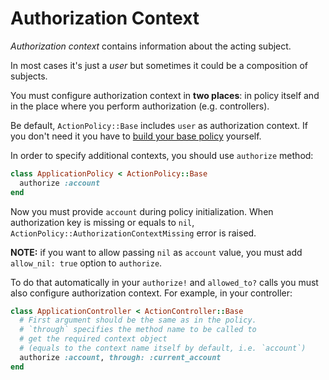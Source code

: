 # Authorization Context

_Authorization context_ contains information about the acting subject.

In most cases it's just a _user_ but sometimes it could be a composition of subjects.

You must configure authorization context in **two places**: in policy itself and in the place where you perform authorization (e.g. controllers).

Be default, `ActionPolicy::Base` includes `user` as authorization context. If you don't need it you have to [build your base policy](custom_policy.md) yourself.

In order to specify additional contexts, you should use `authorize` method:

```ruby
class ApplicationPolicy < ActionPolicy::Base
  authorize :account
end
```

Now you must provide `account` during policy initialization. When authorization key is missing or equals to `nil`, `ActionPolicy::AuthorizationContextMissing` error is raised.

**NOTE:** if you want to allow passing `nil` as `account` value, you must add `allow_nil: true`
option to `authorize`.

To do that automatically in your `authorize!` and `allowed_to?` calls you must also configure authorization context. For example, in your controller:

```ruby
class ApplicationController < ActionController::Base
  # First argument should be the same as in the policy.
  # `through` specifies the method name to be called to
  # get the required context object
  # (equals to the context name itself by default, i.e. `account`)
  authorize :account, through: :current_account
end
```
